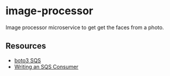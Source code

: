 # image-processor
Image processor microservice to get get the faces from a photo.

## Resources

- [boto3 SQS](https://boto3.amazonaws.com/v1/documentation/api/latest/reference/services/sqs.html)
- [Writing an SQS Consumer](https://perandrestromhaug.com/posts/writing-an-sqs-consumer-in-python/)